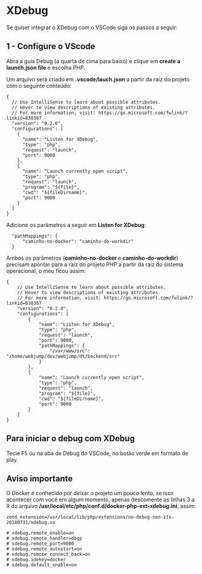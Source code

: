 # XDebug

Se quiser integrar o XDebug com o VSCode siga os passos a seguir:

## 1 - Configure o VScode

Abra a guia Debug (a quarta de cima para baixo) e clique em **create a launch.json file** e escolha PHP.

Um arquivo será criado em **.vscode/lauch.json** a partir da raiz do projeto com o seguinte conteúdo:

```
{
  // Use IntelliSense to learn about possible attributes.
  // Hover to view descriptions of existing attributes.
  // For more information, visit: https://go.microsoft.com/fwlink/?linkid=830387
  "version": "0.2.0",
  "configurations": [
    {
      "name": "Listen for XDebug",
      "type": "php",
      "request": "launch",
      "port": 9000
    },
    {
      "name": "Launch currently open script",
      "type": "php",
      "request": "launch",
      "program": "${file}",
      "cwd": "${fileDirname}",
      "port": 9000
    }
  ]
}

```

Adicione os parâmetros a seguir em **Listen for XDebug**:

```
  "pathMappings": {
      "caminho-no-docker": "caminho-do-workdir"
  }
```

Ambos os parâmetros (**caminho-no-docker** e **caminho-do-workdir**) precisam apontar para a raiz do projeto PHP a partir da raiz do sistema operacional, o meu ficou assim:

```
{
    // Use IntelliSense to learn about possible attributes.
    // Hover to view descriptions of existing attributes.
    // For more information, visit: https://go.microsoft.com/fwlink/?linkid=830387
    "version": "0.2.0",
    "configurations": [
        {
            "name": "Listen for XDebug",
            "type": "php",
            "request": "launch",
            "port": 9000,
            "pathMappings": {
                "/var/www/src": "/home/webjump/dev/webjump/dt/backend/src"
            }
        },
        {
            "name": "Launch currently open script",
            "type": "php",
            "request": "launch",
            "program": "${file}",
            "cwd": "${fileDirname}",
            "port": 9000
        }
    ]
}
```

## Para iniciar o debug com XDebug

Tecle F5 ou na aba de Debug do VSCode, no botão verde em formato de play.

## Aviso importante

O Docker é conhecido por deixar o projeto um pouco lento, se isso acontecer com você em algum momento, apenas descomente as linhas 3 a 9 do arquivo **/usr/local/etc/php/conf.d/docker-php-ext-xdebug.ini**, assim:

```
zend_extension=/usr/local/lib/php/extensions/no-debug-non-zts-20180731/xdebug.so

# xdebug.remote_enable=on
# xdebug.remote_handler=dbgp
# xdebug.remote_port=9000
# xdebug.remote_autostart=on
# xdebug.remote_connect_back=on
# xdebug.idekey=docker
# xdebug.default_enable=on

```
